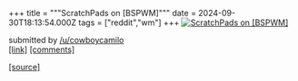 +++
title = """ScratchPads on [BSPWM]"""
date = 2024-09-30T18:13:54.000Z
tags = ["reddit","wm"]
+++
[![ScratchPads on [BSPWM]](https://external-preview.redd.it/N2FwNTlzYWhtenJkMcUfJYSrKO9IOuKsyAqutiVfuDAgIUvzE2Xk70aXzoYO.png?width=640&crop=smart&auto=webp&s=0894ac736fe7348f7f5ec3861e1c67713c7319bd "ScratchPads on [BSPWM]")](https://www.reddit.com/r/unixporn/comments/1ft2ek9/scratchpads_on_bspwm/)

submitted by [/u/cowboycamilo](https://www.reddit.com/user/cowboycamilo)  
[\[link\]](https://v.redd.it/76yvsfahmzrd1) [\[comments\]](https://www.reddit.com/r/unixporn/comments/1ft2ek9/scratchpads_on_bspwm/)

[[source]](https://www.reddit.com/r/unixporn/comments/1ft2ek9/scratchpads_on_bspwm/)
